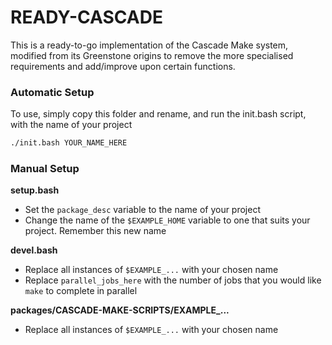 # READY-CASCADE

This is a ready-to-go implementation of the Cascade Make system, modified from its Greenstone origins to remove the more specialised requirements and add/improve upon certain functions.

### Automatic Setup

To use, simply copy this folder and rename, and run the init.bash script, with the name of your project

```bash
./init.bash YOUR_NAME_HERE
```

### Manual Setup

**setup.bash**
* Set the `package_desc` variable to the name of your project
* Change the name of the `$EXAMPLE_HOME` variable to one that suits your project. Remember this new name

**devel.bash**
* Replace all instances of `$EXAMPLE_...` with your chosen name
* Replace `parallel_jobs_here` with the number of jobs that you would like `make` to complete in parallel

**packages/CASCADE-MAKE-SCRIPTS/EXAMPLE_...**
* Replace all instances of `$EXAMPLE_...` with your chosen name
